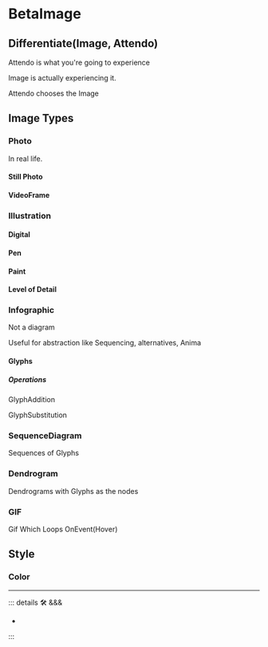 # BetaImage

## Differentiate(Image, Attendo)

Attendo is what you're going to experience

Image is actually experiencing it.

Attendo chooses the Image

## Image Types

### Photo

In real life.

#### Still Photo

#### VideoFrame

### Illustration

#### Digital

#### Pen

#### Paint

#### Level of Detail

### Infographic

Not a diagram

Useful for abstraction like Sequencing, alternatives, Anima

#### Glyphs

##### Operations

GlyphAddition

GlyphSubstitution

### SequenceDiagram

Sequences of Glyphs

### Dendrogram

Dendrograms with Glyphs as the nodes

### GIF

Gif Which Loops OnEvent(Hover)

## Style

### Color

---

<!-- =================================================== -->
<!-- =================================================== -->
<!-- =================================================== -->
<!-- =================================================== -->
<!-- =================================================== -->
::: details 🛠 <dev>&&&</dev>

-

:::
